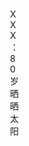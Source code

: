 <div 
    class="barrage-div" 
    data-ajax-num="4" 
    style="
        margin-left: 2700px; transform: translateX(-2680px); ; 
        transition: transform 14s linear; transform: translateX(-2680px); ;
         transition: transform 10s linear; transform: translateX(-2680px); ;
          transition: transform 14s linear; transform: translateX(-2680px); ; 
          transition: transform 10s linear; transform: translateX(-2680px); ; 
          transition: transform 14s linear; transform: translateX(-2680px); ; 
          transition: transform 10s linear; transform: translateX(-2680px); ; 
          transition: transform 14s linear; transform: translateX(-2680px); ; 
          transition: transform 10s linear; transform: translateX(-2680px); ;
           transition: transform 14s linear; transform: translateX(-2680px); ;
            transition: transform 10s linear; transform: translateX(-2680px); ; 
            transition: transform 14s linear; transform: translateX(-2680px); ; 
            transition: transform 10s linear; transform: translateX(-2680px); ; 
            transition: transform 14s linear; transform: translateX(-2680px); ; 
            transition: transform 10s linear; transform: translateX(-2680px); ;
            transition: transform 14s linear; transform: translateX(-2680px); ; 
            transition: transform 10s linear;"><p><span class="hat" style="display: none;"><img src="static/img/user-head/hat.png"></span><img class="portrait" src="static/img/user-head/default-avatar.png" data-id="0"></p><p class="barrage-font">XXX：80岁晒晒太阳</p></div>